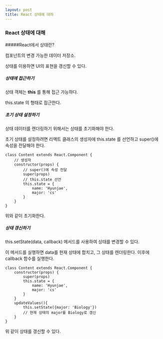 ```yaml
---
layout: post
title: React 상태에 대하
---
```


### React 상태에 대해



#####React에서 상태란?

컴포넌트의 변경 가능한 데이터 저장소.

상태를 이용하면 UI의 표현을 갱신할 수 있다.



##### 상태에 접근하기

상태 객체는 **this** 를 통해 접근 가능하다.

this.state 의 형태로 접근한다.



##### 초기 상태 설정하기

상태 데이터를 렌더링하기 위해서는 상태를 초기화해야 한다.

초기 상태를 설정하려면 리액트 클래스의 생성자에 this.state 를 선언하고 super()에 속성을 전달해야 한다.

```
class Content extends React.Component {
	// 생성자
    constructor(props) {
    	// super()에 속성 전달
        super(props)
        // this.state 선언
        this.state = {
            name: 'Hyunjae',
            major: 'cs'
        }
    }
}
```

위와 같이 초기화한다.



##### 상태 갱신하기

this.setState(data, callback) 메서드를 사용하여 상태를 변경할 수 있다.

이 메서드를 실행하면 data를 현재 상태에 합치고, 그 상태를 렌더링한다. 이후에 callback 함수를 실행한다.

```
class Content extends React.Component {
    constructor(props) {
        super(props)
        this.state = {
            name: 'Hyunjae',
            major: 'cs'
        }
    }
    updateValues(){
        this.setState({major: 'Biology'})
        // 현재 상태의 major를 Biology로 갱신
    }
}
```

위 같이 상태를 갱신할 수 있다.

